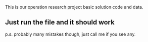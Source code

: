 This is our operation research project basic solution code and data.

## Just run the file and it should work

p.s. probably many mistakes though, just call me if you see any.
